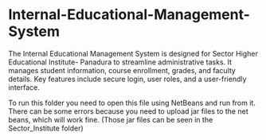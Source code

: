 # Internal-Educational-Management-System
The Internal Educational Management System is designed for Sector Higher Educational Institute- Panadura to streamline administrative tasks. It manages student information, course enrollment, grades, and faculty details. Key features include secure login, user roles, and a user-friendly interface.

To run this folder you need to open this file using NetBeans and run from it. There can be some errors because you need to upload jar files to the net beans, which will work fine. (Those jar files can be seen in the Sector_Institute folder)
